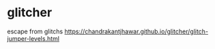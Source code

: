 # glitcher
escape from glitchs
https://chandrakantjhawar.github.io/glitcher/glitch-jumper-levels.html
